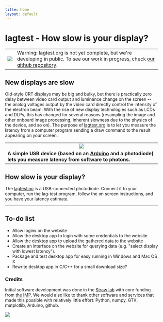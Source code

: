 ```yaml
---
title: home
layout: default
---
```


# lagtest - How slow is your display?

<table><tr><td>
<img src="/assets/img/warning.png" />
</td><td>
Warning: lagtest.org is not yet complete, but we're developing in
public. To see our work in progress, check <a href="https://github.com/strawlab/lagtest">our github
repository</a>.
</td></tr></table>

## New displays are slow

Old-style CRT displays may be big and bulky, but there is practically
zero delay between video card output and luminance change on the
screen -- the analog voltages output by the video card directly
control the intensity of the electron beam. With the rise of new
display technologies such as LCDs and DLPs, this has changed for
several reasons (resampling the image and other onboard image
processing, inherent slowness due to the physics of the device, and so
on). The purpose of [lagtest.org](http://lagtest.org) is to let you
measure the latency from a computer program sending a draw command to
the result appearing on your screen.

<table>
  <tr><td align="center">
    <img src="/assets/img/lag-drawing.png" />
  </td></tr>
  <tr><td>
    <strong>A simple USB device (based on an <a href="http://www.arduino.cc/">Arduino</a> and a
    photodiode) lets you measure latency from software to photons.</strong>
  </td></tr>
</table>

## How slow is your display?

The [lagtestino](lagtestino) is a USB-connected photodiode. Connect it to your
computer, run the lag-test program, follow the on screen instructions,
and you have your latency estimate.

<hr>

## To-do list

* Allow logins on the website
* Allow the desktop app to login with some credentials to the website
* Allow the desktop app to upload the gathered data to the website
* Create an interface on the website for querying data (e.g. "select
  display with lowest latency").
* Package and test desktop app for easy running in Windows and Mac OS X
* Rewrite desktop app in C/C++ for a small download size?

### Credits

Initial software development was done in the [Straw
lab](http://strawlab.org) with core funding from [the
IMP](http://www.imp.ac.at). We would also like to thank other software
and services that made this possible with relatively little effort:
Python, numpy, GTK, matplotlib, Arduino, github.

<a href="http://www.imp.ac.at"><img src="/assets/img/imp.png" /></a>

